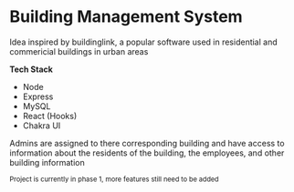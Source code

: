 <h1>Building Management System </h1>
<p> Idea inspired by buildinglink, a popular software used in residential and commericial buildings in urban areas </p>
<strong> Tech Stack </strong>
<ul>
  <li> Node </li>
  <li> Express </li>
  <li> MySQL </li>
  <li> React (Hooks) </li>
  <li> Chakra UI </li>
</ul>

<p> Admins are assigned to there corresponding building and have access to information about the residents of the building, the employees, and other building information </p>
<small> Project is currently in phase 1, more features still need to be added</small>
